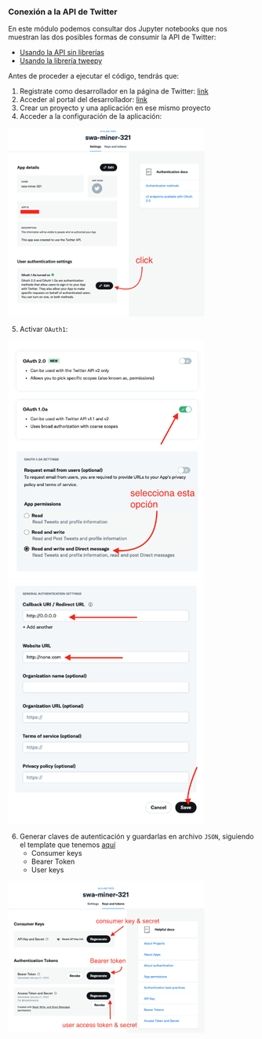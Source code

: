 ### Conexión a la API de Twitter

En este módulo podemos consultar dos Jupyter notebooks que nos
muestran las dos posibles formas de consumir la API de Twitter:

- [Usando la API sin librerías](twitter-api-v2-raw.ipynb)
- [Usando la librería tweepy](twitter-api-v2-tweepy.ipynb)

Antes de proceder a ejecutar el código, tendrás que:

1. Registrate como desarrollador en la página de Twitter: [link](https://developer.twitter.com/en)
2. Acceder al portal del desarrollador: [link](https://developer.twitter.com/en/portal/dashboard)
3. Crear un proyecto y una aplicación en ese mismo proyecto
4. Acceder a la configuración de la aplicación:

<img src="_img/app-settings.png" alt="App settings" width="400"/>

5. Activar `OAuth1`:
   
<img src="_img/app-settings-in-1.png" alt="App settings" width="400"/>
  
<img src="_img/app-settings-in-2.png" alt="App settings" width="400"/>
   
6. Generar claves de autenticación y guardarlas en archivo `JSON`, siguiendo el template
   que tenemos [aquí](../../auth/twitter_credentials%5Btemplate%5D.json)
    - Consumer keys
    - Bearer Token
    - User keys
      
<img src="_img/app-auth.png" alt="App settings" width="400"/>
